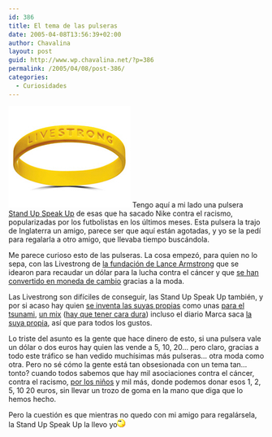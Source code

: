 ```yaml
---
id: 386
title: El tema de las pulseras
date: 2005-04-08T13:56:39+02:00
author: Chavalina
layout: post
guid: http://www.wp.chavalina.net/?p=386
permalink: /2005/04/08/post-386/
categories:
  - Curiosidades
---
```

<img class="imgizqda" src="/imagenes/fotos/livestrong.jpg" alt="pulsera Livestrong" /> Tengo aqu&iacute; a mi lado una pulsera <a href="http://www.nike.com/standupspeakup/index.jsp" target="_blank">Stand Up Speak Up</a> de esas que ha sacado Nike contra el racismo, popularizadas por los futbolistas en los &uacute;ltimos meses. Esta pulsera la trajo de Inglaterra un amigo, parece ser que aqu&iacute; están agotadas, y yo se la ped&iacute; para regalarla a otro amigo, que llevaba tiempo buscándola.

Me parece curioso esto de las pulseras. La cosa empez&oacute;, para quien no lo sepa, con las Livestrong de <a href="http://www.livestrong.org/livestrong/portal/ep/home.do" target="_blank">la fundaci&oacute;n de Lance Armstrong</a> que se idearon para recaudar un d&oacute;lar para la lucha contra el cáncer y que <a href="http://search.ebay.es/livestrong_W0QQsofocusZbsQQsbrftogZ1QQcatrefZC6QQfromZR10QQsacatZ-1QQcatrefZC6QQfltZ9QQftrtZ1QQftrvZ1QQsadisZ200QQfposZCQF3digoQ20posQQfsopZ1QQfsooZ1" target="_blank">se han convertido en moneda de cambio</a> gracias a la moda.

Las Livestrong son dif&iacute;ciles de conseguir, las Stand Up Speak Up también, y por si acaso hay quien <a href="http://www.livestrongspain.net/lovespain.htm" target="_blank">se inventa las suyas propias</a> como unas <a href="http://cgi.ebay.es/ws/eBayISAPI.dll?ViewItem&#038;item=7144232423&#038;category=74729&#038;sspagename=rvi:1:3v_search" target="_blank">para el tsunami</a>, <a href="http://cgi.ebay.es/ws/eBayISAPI.dll?ViewItem&#038;item=7144489317&#038;category=74729&#038;sspagename=rvi:1:2v_search" target="_blank">un mix</a> (<a href="http://www.livestrongspain.net/ppal_gral.htm" target="_blank">hay que tener cara dura</a>) incluso el diario Marca saca <a href="http://www.marca.com/edicion/noticia/0,2458,611423,00.html" target="_blank">la suya propia</a>, as&iacute; que para todos los gustos.

Lo triste del asunto es la gente que hace dinero de esto, si una pulsera vale un d&oacute;lar o dos euros hay quien las vende a 5, 10, 20… pero claro, gracias a todo este tráfico se han vedido much&iacute;simas más pulseras… otra moda como otra. Pero no sé c&oacute;mo la gente está tan obsesionada con un tema tan… tonto? cuando todos sabemos que hay mil asociaciones contra el cáncer, contra el racismo, <a href="http://oxfam.com/" target="_blank">por los ni&ntilde;os</a> y mil más, donde podemos donar esos 1, 2, 5, 10 20 euros, sin llevar un trozo de goma en la mano que diga que lo hemos hecho.

Pero la cuesti&oacute;n es que mientras no quedo con mi amigo para regalársela, la Stand Up Speak Up la llevo yo![emo](/imagenes/emoticonos/pensativo.gif)